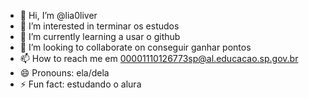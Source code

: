 - 👋 Hi, I’m @lia0liver
- 👀 I’m interested in terminar os estudos
- 🌱 I’m currently learning a usar o github
- 💞️ I’m looking to collaborate on conseguir ganhar pontos
- 📫 How to reach me em 00001110126773sp@al.educacao.sp.gov.br
- 😄 Pronouns: ela/dela
- ⚡ Fun fact: estudando o alura

<!---
lia0liver/lia0liver is a ✨ special ✨ repository because its `README.md` (this file) appears on your GitHub profile.
You can click the Preview link to take a look at your changes.
--->
